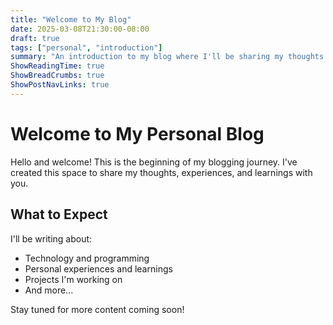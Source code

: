 ```yaml
---
title: "Welcome to My Blog"
date: 2025-03-08T21:30:00-08:00
draft: true
tags: ["personal", "introduction"]
summary: "An introduction to my blog where I'll be sharing my thoughts on technology, programming, and personal experiences."
ShowReadingTime: true
ShowBreadCrumbs: true
ShowPostNavLinks: true
---
```


# Welcome to My Personal Blog

Hello and welcome! This is the beginning of my blogging journey. I've created this space to share my thoughts, experiences, and learnings with you.

## What to Expect

I'll be writing about:
- Technology and programming
- Personal experiences and learnings
- Projects I'm working on
- And more...

Stay tuned for more content coming soon!
